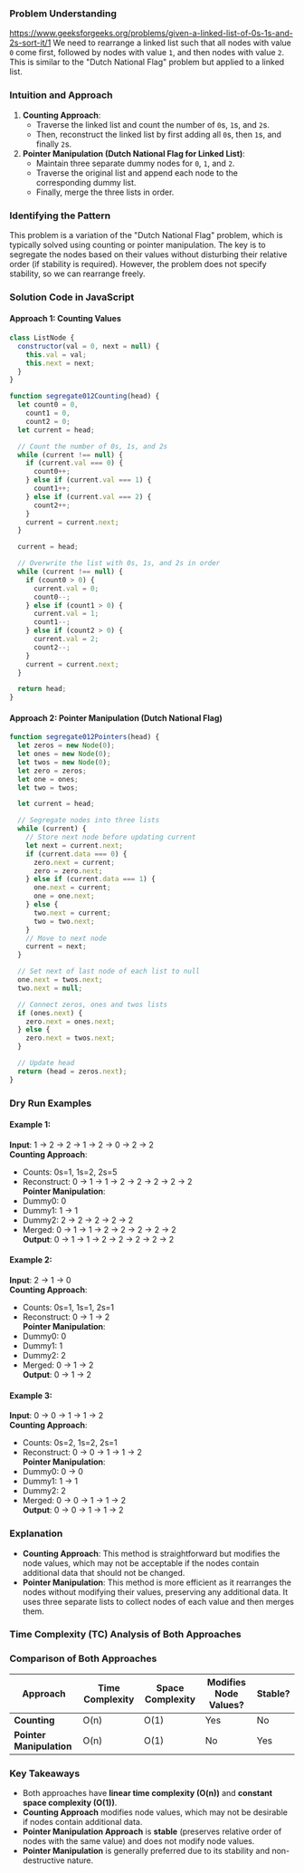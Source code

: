 ### Problem Understanding

https://www.geeksforgeeks.org/problems/given-a-linked-list-of-0s-1s-and-2s-sort-it/1
We need to rearrange a linked list such that all nodes with value `0` come first, followed by nodes with value `1`, and then nodes with value `2`. This is similar to the "Dutch National Flag" problem but applied to a linked list.

### Intuition and Approach

1. **Counting Approach**:
   - Traverse the linked list and count the number of `0`s, `1`s, and `2`s.
   - Then, reconstruct the linked list by first adding all `0`s, then `1`s, and finally `2`s.
2. **Pointer Manipulation (Dutch National Flag for Linked List)**:
   - Maintain three separate dummy nodes for `0`, `1`, and `2`.
   - Traverse the original list and append each node to the corresponding dummy list.
   - Finally, merge the three lists in order.

### Identifying the Pattern

This problem is a variation of the "Dutch National Flag" problem, which is typically solved using counting or pointer manipulation. The key is to segregate the nodes based on their values without disturbing their relative order (if stability is required). However, the problem does not specify stability, so we can rearrange freely.

### Solution Code in JavaScript

#### Approach 1: Counting Values

```javascript
class ListNode {
  constructor(val = 0, next = null) {
    this.val = val;
    this.next = next;
  }
}

function segregate012Counting(head) {
  let count0 = 0,
    count1 = 0,
    count2 = 0;
  let current = head;

  // Count the number of 0s, 1s, and 2s
  while (current !== null) {
    if (current.val === 0) {
      count0++;
    } else if (current.val === 1) {
      count1++;
    } else if (current.val === 2) {
      count2++;
    }
    current = current.next;
  }

  current = head;

  // Overwrite the list with 0s, 1s, and 2s in order
  while (current !== null) {
    if (count0 > 0) {
      current.val = 0;
      count0--;
    } else if (count1 > 0) {
      current.val = 1;
      count1--;
    } else if (count2 > 0) {
      current.val = 2;
      count2--;
    }
    current = current.next;
  }

  return head;
}
```

#### Approach 2: Pointer Manipulation (Dutch National Flag)

```javascript
function segregate012Pointers(head) {
  let zeros = new Node(0);
  let ones = new Node(0);
  let twos = new Node(0);
  let zero = zeros;
  let one = ones;
  let two = twos;

  let current = head;

  // Segregate nodes into three lists
  while (current) {
    // Store next node before updating current
    let next = current.next;
    if (current.data === 0) {
      zero.next = current;
      zero = zero.next;
    } else if (current.data === 1) {
      one.next = current;
      one = one.next;
    } else {
      two.next = current;
      two = two.next;
    }
    // Move to next node
    current = next;
  }

  // Set next of last node of each list to null
  one.next = twos.next;
  two.next = null;

  // Connect zeros, ones and twos lists
  if (ones.next) {
    zero.next = ones.next;
  } else {
    zero.next = twos.next;
  }

  // Update head
  return (head = zeros.next);
}
```

### Dry Run Examples

#### Example 1:

**Input**: 1 → 2 → 2 → 1 → 2 → 0 → 2 → 2  
**Counting Approach**:

- Counts: 0s=1, 1s=2, 2s=5
- Reconstruct: 0 → 1 → 1 → 2 → 2 → 2 → 2 → 2  
  **Pointer Manipulation**:
- Dummy0: 0
- Dummy1: 1 → 1
- Dummy2: 2 → 2 → 2 → 2 → 2
- Merged: 0 → 1 → 1 → 2 → 2 → 2 → 2 → 2  
  **Output**: 0 → 1 → 1 → 2 → 2 → 2 → 2 → 2

#### Example 2:

**Input**: 2 → 1 → 0  
**Counting Approach**:

- Counts: 0s=1, 1s=1, 2s=1
- Reconstruct: 0 → 1 → 2  
  **Pointer Manipulation**:
- Dummy0: 0
- Dummy1: 1
- Dummy2: 2
- Merged: 0 → 1 → 2  
  **Output**: 0 → 1 → 2

#### Example 3:

**Input**: 0 → 0 → 1 → 1 → 2  
**Counting Approach**:

- Counts: 0s=2, 1s=2, 2s=1
- Reconstruct: 0 → 0 → 1 → 1 → 2  
  **Pointer Manipulation**:
- Dummy0: 0 → 0
- Dummy1: 1 → 1
- Dummy2: 2
- Merged: 0 → 0 → 1 → 1 → 2  
  **Output**: 0 → 0 → 1 → 1 → 2

### Explanation

- **Counting Approach**: This method is straightforward but modifies the node values, which may not be acceptable if the nodes contain additional data that should not be changed.
- **Pointer Manipulation**: This method is more efficient as it rearranges the nodes without modifying their values, preserving any additional data. It uses three separate lists to collect nodes of each value and then merges them.

### Time Complexity (TC) Analysis of Both Approaches

### **Comparison of Both Approaches**

| **Approach**             | **Time Complexity** | **Space Complexity** | **Modifies Node Values?** | **Stable?** |
| ------------------------ | ------------------- | -------------------- | ------------------------- | ----------- |
| **Counting**             | O(n)                | O(1)                 | Yes                       | No          |
| **Pointer Manipulation** | O(n)                | O(1)                 | No                        | Yes         |

### **Key Takeaways**

- Both approaches have **linear time complexity (O(n))** and **constant space complexity (O(1))**.
- **Counting Approach** modifies node values, which may not be desirable if nodes contain additional data.
- **Pointer Manipulation Approach** is **stable** (preserves relative order of nodes with the same value) and does not modify node values.
- **Pointer Manipulation** is generally preferred due to its stability and non-destructive nature.
